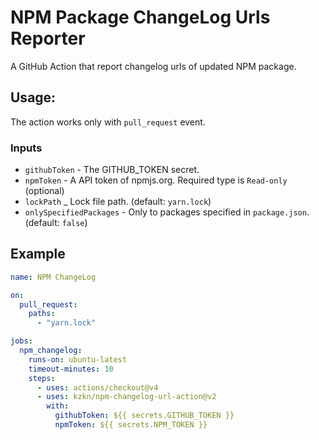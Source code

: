 # NPM Package ChangeLog Urls Reporter

A GitHub Action that report changelog urls of updated NPM package.

## Usage:

The action works only with `pull_request` event.

### Inputs

- `githubToken` - The GITHUB_TOKEN secret.
- `npmToken` - A API token of npmjs.org. Required type is `Read-only` (optional)
- `lockPath` _ Lock file path. (default: `yarn.lock`)
- `onlySpecifiedPackages` - Only to packages specified in `package.json`. (default: `false`)

## Example

```yaml
name: NPM ChangeLog

on:
  pull_request:
    paths:
      - "yarn.lock"

jobs:
  npm_changelog:
    runs-on: ubuntu-latest
    timeout-minutes: 10
    steps:
      - uses: actions/checkout@v4
      - uses: kzkn/npm-changelog-url-action@v2
        with:
          githubToken: ${{ secrets.GITHUB_TOKEN }}
          npmToken: ${{ secrets.NPM_TOKEN }}
```
